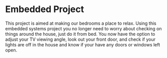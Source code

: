# Embedded Project
 
This project is aimed at making our bedrooms a place to relax. Using this embedded systems project you no longer need to worry about checking on things around the house, just do it from bed. You now have the option to adjust your TV viewing angle, look out your front door, and check if your lights are off in the house and know if your have any doors or windows left open. 
